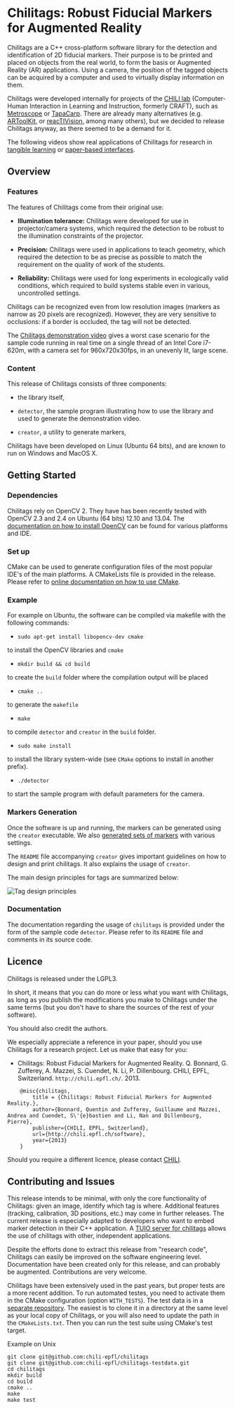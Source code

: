 Chilitags: Robust Fiducial Markers for Augmented Reality
========================================================

Chilitags are a C++ cross-platform software library for the detection and
identification of 2D fiducial markers.  Their purpose is to be printed and
placed on objects from the real world, to form the basis or Augmented Reality
(AR) applications.  Using a camera, the position of the tagged objects can be
acquired by a computer and used to virtually display information on them.

Chilitags were developed internally for projects of the [CHILI
lab](http://chili.epfl.ch/) (Computer-Human Interaction in Learning and
Instruction, formerly CRAFT), such as
[Metroscope](http://craft.epfl.ch/lang/en/PaperTangibleInterface) or
[TapaCarp](http://chili.epfl.ch/page-92256-en.html).  There are already many
alternatives (e.g. [ARToolKit](http://www.hitl.washington.edu/artoolkit/), or
[reacTIVision](http://reactivision.sourceforge.net/), among many others), but
we decided to release Chilitags anyway, as there seemed to be a demand for it.

The following videos show real applications of Chilitags for research in [tangible
learning](http://youtu.be/vnlLeCYxmCs) or [paper-based
interfaces](http://youtu.be/F_gSwHZ2u1Y).

Overview
--------


### Features

The features of Chilitags come from their original use:

 * **Illumination tolerance:** Chilitags were developed for use in
   projector/camera systems, which required the detection to be robust to the
   illumination constraints of the projector.

 * **Precision:** Chilitags were used in applications to teach geometry, which
   required the detection to be as precise as possible to match the requirement
   on the quality of work of the students.

 * **Reliability:** Chilitags were used for long experiments in ecologically
   valid conditions, which required to build systems stable even in various,
   uncontrolled settings.

Chilitags can be recognized even from low resolution images (markers as narrow
as 20 pixels are recognized).  However, they are very sensitive to occlusions:
if a border is occluded, the tag will not be detected.

The [Chilitags demonstration video](http://youtu.be/WafWuJfEYbg) gives a worst
case scenario for the sample code running in real time on a single thread of an
Intel Core i7-620m, with a camera set for 960x720x30fps, in an unevenly lit,
large scene.



### Content

This release of Chilitags consists of three components:

 * the library itself,

 * `detector`, the sample program illustrating how to use the library and used
   to generate the demonstration video.

 * `creator`, a utility to generate markers,

Chilitags have been developed on Linux (Ubuntu 64 bits), and are known to run
on Windows and MacOS X.



Getting Started
---------------


### Dependencies

Chilitags rely on OpenCV 2.  They have has been recently tested with OpenCV 2.3
and 2.4 on Ubuntu (64 bits) 12.10 and 13.04.  The [documentation on how to
install
OpenCV](http://docs.opencv.org/doc/tutorials/introduction/table_of_content_introduction/table_of_content_introduction.html)
can be found for various platforms and IDE.


### Set up

CMake can be used to generate configuration files of the most popular IDE's of
the main platforms.  A CMakeLists file is provided in the release.  Please
refer to [online documentation on how to use
CMake](http://www.cmake.org/cmake/help/runningcmake.html).


### Example

For example on Ubuntu, the software can be compiled via makefile with the
following commands:

 * `sudo apt-get install libopencv-dev cmake`

 to install the OpenCV libraries and `cmake`

 * `mkdir build && cd build`

 to create the `build` folder where the compilation output will be placed

 * `cmake ..`

 to generate the `makefile`

 * `make`
 
 to compile `detector` and `creator` in the `build` folder.

 * `sudo make install`

 to install the library system-wide (see `CMake` options to install in another prefix).

 * `./detector`
 
 to start the sample program with default parameters for the camera.

### Markers Generation

Once the software is up and running, the markers can be generated using the
`creator` executable.  We also [generated sets of
markers](http://chili.epfl.ch/files/content/sites/chili/files/files/tags.zip) with various settings.

The `README` file accompanying `creator` gives important guidelines on how to
design and print chilitags.  It also explains the usage of `creator`.

The main design principles for tags are summarized below:

![Tag design principles](doc/tagdesign.png)

### Documentation

The documentation regarding the usage of `chilitags` is provided under the form
of the sample code `detector`.  Please refer to its `README` file and comments in
its source code.

Licence
-------

Chilitags is released under the LGPL3.

In short, it means that you can do more or less what you want with Chilitags,
as long as you publish the modifications you make to Chilitags under the same
terms (but you don't have to share the sources of the rest of your software).

You should also credit the authors.

We especially appreciate a reference in your paper, should you use Chilitags
for a research project. Let us make that easy for you:

 * Chilitags: Robust Fiducial Markers for Augmented Reality. Q. Bonnard, G.
   Zufferey, A. Mazzei, S. Cuendet, N. Li, P. Dillenbourg. CHILI, EPFL,
   Switzerland. `http://chili.epfl.ch/`. 2013.

```
	@misc{chilitags,
		title = {Chilitags: Robust Fiducial Markers for Augmented Reality.},
		author={Bonnard, Quentin and Zufferey, Guillaume and Mazzei, Andrea and Cuendet, S\'{e}bastien and Li, Nan and Dillenbourg, Pierre},
		publisher={CHILI, EPFL, Switzerland},
		url={http://chili.epfl.ch/software},
		year={2013}
	}
```

Should you require a different licence, please contact [CHILI](http://chili.epfl.ch).

Contributing and Issues
-----------------------

This release intends to be minimal, with only the core functionality of
Chilitags: given an image, identify which tag is where. Additional features
(tracking, calibration, 3D positions, etc.) may come in further releases.
The current release is especially adapted to developers who want to embed
marker detection in their C++ application. A [TUIO server for chilitags](https://github.com/qbonnard/chilitags-tuio)
allows the use of chilitags with other, independent applications. 

Despite the efforts done to extract this release from "research code",
Chilitags can easily be improved on the software engineering level.
Documentation have been created only for this release, and can
probably be augmented. Contributions are very welcome.

Chilitags have been extensively used in the past years, but proper tests are a
more recent addition. To run automated testes, you need to activate them in the
CMake configuration (option `WITH_TESTS`). The test data is in a [separate
repository](https://github.com/chili-epfl/chilitags-testdata). The easiest is
to clone it in a directory at the same level as your local copy of Chilitags, or
you will also need to update the path in the `CMakeLists.txt`. Then you can run
the test suite using CMake's test target.

Example on Unix
```
git clone git@github.com:chili-epfl/chilitags
git clone git@github.com:chili-epfl/chilitags-testdata.git
cd chilitags
mkdir build
cd build
cmake ..
make
make test
```
